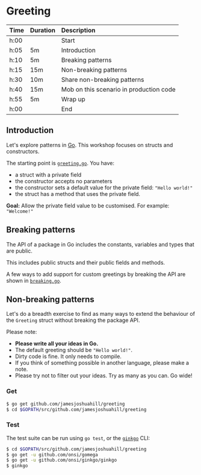 # Greeting

| Time | Duration | Description                             |
|:-----|:---------|:----------------------------------------|
| h:00 |          | Start                                   |
| h:05 | 5m       | Introduction                            |
| h:10 | 5m       | Breaking patterns                       |
| h:15 | 15m      | Non-breaking patterns                   |
| h:30 | 10m      | Share non-breaking patterns             |
| h:40 | 15m      | Mob on this scenario in production code |
| h:55 | 5m       | Wrap up                                 |
| h:00 |          | End                                     |

## Introduction

Let's explore patterns in [Go](https://golang.org).
This workshop focuses on structs and constructors.

The starting point is [`greeting.go`](https://github.com/jamesjoshuahill/greeting/blob/master/greeting.go).
You have:

- a struct with a private field
- the constructor accepts no parameters
- the constructor sets a default value for the private field: `"Hello world!"`
- the struct has a method that uses the private field.

**Goal:** Allow the private field value to be customised. For example: `"Welcome!"`

## Breaking patterns

The API of a package in Go includes the constants, variables and types that are public.

This includes public structs and their public fields and methods.

A few ways to add support for custom greetings by breaking the API are shown in
[`breaking.go`](https://github.com/jamesjoshuahill/greeting/blob/master/breaking.go).

## Non-breaking patterns

Let's do a breadth exercise to find as many ways to extend the behaviour of the
`Greeting` struct without breaking the package API.

Please note:

- **Please write all your ideas in Go.**
- The default greeting should be `"Hello world!"`.
- Dirty code is fine. It only needs to compile.
- If you think of something possible in another language, please make a note.
- Please try not to filter out your ideas. Try as many as you can. Go wide!

### Get

```bash
$ go get github.com/jamesjoshuahill/greeting
$ cd $GOPATH/src/github.com/jamesjoshuahill/greeting
```

### Test

The test suite can be run using `go test`, or the [`ginkgo`](https://onsi.github.io/ginkgo/) CLI:

```bash
$ cd $GOPATH/src/github.com/jamesjoshuahill/greeting
$ go get -u github.com/onsi/gomega
$ go get -u github.com/onsi/ginkgo/ginkgo
$ ginkgo
```
